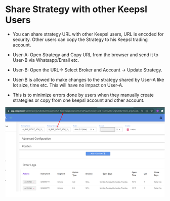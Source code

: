 # Share Strategy with other Keepsl Users

<ul>
<li><p id:p>You can share strategy URL with other Keepsl users, URL is encoded for security. Other users can copy the Strategy to his Keepsl trading account.</p></li>
<li><p id:p>User-A: Open Strategy and Copy URL from the browser and send it to User-B via Whatsapp/Email etc.</p></li>
<li><p id:p>User-B: Open the URL-> Select Broker and Account -> Update Strategy.</p></li>
<li><p id:p>User-B is allowed to make changes to the strategy shared by User-A like lot size, time etc. This will have no impact on User-A.</p></li>
<li><p id:p>This is to minimize errors done by users when they manually create strategies or copy from one keepsl account and other account.</p></li>

</ul>

![imglog](img/img75.PNG ':id=img')

